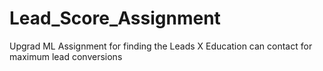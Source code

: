 # Lead_Score_Assignment
Upgrad ML Assignment for finding the Leads X Education can contact for maximum lead conversions
